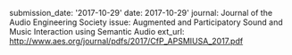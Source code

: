 submission_date: '2017-10-29'
date: 2017-10-29'
journal: Journal of the Audio Engineering Society
issue: Augmented and Participatory Sound and Music Interaction using Semantic Audio
ext_url: http://www.aes.org/journal/pdfs/2017/CfP_APSMIUSA_2017.pdf
